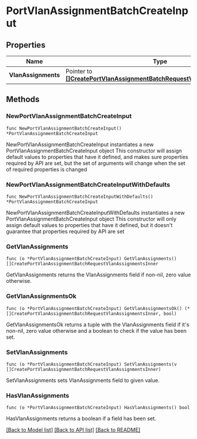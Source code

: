 # PortVlanAssignmentBatchCreateInput

## Properties

Name | Type | Description | Notes
------------ | ------------- | ------------- | -------------
**VlanAssignments** | Pointer to [**[]CreatePortVlanAssignmentBatchRequestVlanAssignmentsInner**](CreatePortVlanAssignmentBatchRequestVlanAssignmentsInner.md) |  | [optional] 

## Methods

### NewPortVlanAssignmentBatchCreateInput

`func NewPortVlanAssignmentBatchCreateInput() *PortVlanAssignmentBatchCreateInput`

NewPortVlanAssignmentBatchCreateInput instantiates a new PortVlanAssignmentBatchCreateInput object
This constructor will assign default values to properties that have it defined,
and makes sure properties required by API are set, but the set of arguments
will change when the set of required properties is changed

### NewPortVlanAssignmentBatchCreateInputWithDefaults

`func NewPortVlanAssignmentBatchCreateInputWithDefaults() *PortVlanAssignmentBatchCreateInput`

NewPortVlanAssignmentBatchCreateInputWithDefaults instantiates a new PortVlanAssignmentBatchCreateInput object
This constructor will only assign default values to properties that have it defined,
but it doesn't guarantee that properties required by API are set

### GetVlanAssignments

`func (o *PortVlanAssignmentBatchCreateInput) GetVlanAssignments() []CreatePortVlanAssignmentBatchRequestVlanAssignmentsInner`

GetVlanAssignments returns the VlanAssignments field if non-nil, zero value otherwise.

### GetVlanAssignmentsOk

`func (o *PortVlanAssignmentBatchCreateInput) GetVlanAssignmentsOk() (*[]CreatePortVlanAssignmentBatchRequestVlanAssignmentsInner, bool)`

GetVlanAssignmentsOk returns a tuple with the VlanAssignments field if it's non-nil, zero value otherwise
and a boolean to check if the value has been set.

### SetVlanAssignments

`func (o *PortVlanAssignmentBatchCreateInput) SetVlanAssignments(v []CreatePortVlanAssignmentBatchRequestVlanAssignmentsInner)`

SetVlanAssignments sets VlanAssignments field to given value.

### HasVlanAssignments

`func (o *PortVlanAssignmentBatchCreateInput) HasVlanAssignments() bool`

HasVlanAssignments returns a boolean if a field has been set.


[[Back to Model list]](../README.md#documentation-for-models) [[Back to API list]](../README.md#documentation-for-api-endpoints) [[Back to README]](../README.md)


